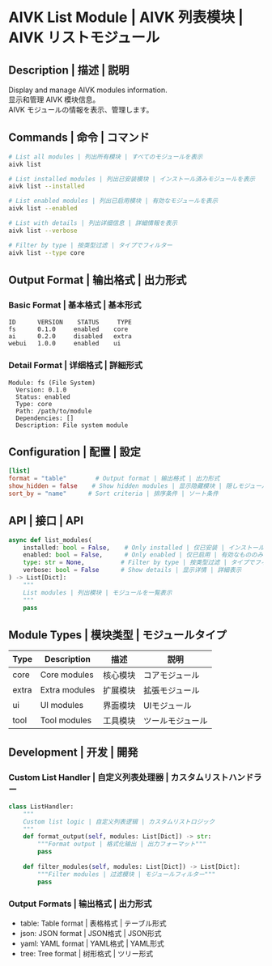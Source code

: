 # AIVK List Module | AIVK 列表模块 | AIVK リストモジュール

## Description | 描述 | 説明

Display and manage AIVK modules information.  
显示和管理 AIVK 模块信息。  
AIVK モジュールの情報を表示、管理します。

## Commands | 命令 | コマンド

```bash
# List all modules | 列出所有模块 | すべてのモジュールを表示
aivk list

# List installed modules | 列出已安装模块 | インストール済みモジュールを表示
aivk list --installed

# List enabled modules | 列出已启用模块 | 有効なモジュールを表示
aivk list --enabled

# List with details | 列出详细信息 | 詳細情報を表示
aivk list --verbose

# Filter by type | 按类型过滤 | タイプでフィルター
aivk list --type core
```

## Output Format | 输出格式 | 出力形式

### Basic Format | 基本格式 | 基本形式
```
ID      VERSION    STATUS     TYPE
fs      0.1.0     enabled    core
ai      0.2.0     disabled   extra
webui   1.0.0     enabled    ui
```

### Detail Format | 详细格式 | 詳細形式
```
Module: fs (File System)
  Version: 0.1.0
  Status: enabled
  Type: core
  Path: /path/to/module
  Dependencies: []
  Description: File system module
```

## Configuration | 配置 | 設定

```toml
[list]
format = "table"        # Output format | 输出格式 | 出力形式
show_hidden = false    # Show hidden modules | 显示隐藏模块 | 隠しモジュールを表示
sort_by = "name"      # Sort criteria | 排序条件 | ソート条件
```

## API | 接口 | API

```python
async def list_modules(
    installed: bool = False,    # Only installed | 仅已安装 | インストール済みのみ
    enabled: bool = False,      # Only enabled | 仅已启用 | 有効なもののみ
    type: str = None,          # Filter by type | 按类型过滤 | タイプでフィルター
    verbose: bool = False      # Show details | 显示详情 | 詳細表示
) -> List[Dict]:
    """
    List modules | 列出模块 | モジュールを一覧表示
    """
    pass
```

## Module Types | 模块类型 | モジュールタイプ

| Type | Description | 描述 | 説明 |
|------|-------------|------|------|
| core | Core modules | 核心模块 | コアモジュール |
| extra | Extra modules | 扩展模块 | 拡張モジュール |
| ui | UI modules | 界面模块 | UIモジュール |
| tool | Tool modules | 工具模块 | ツールモジュール |

## Development | 开发 | 開発

### Custom List Handler | 自定义列表处理器 | カスタムリストハンドラー

```python
class ListHandler:
    """
    Custom list logic | 自定义列表逻辑 | カスタムリストロジック
    """
    def format_output(self, modules: List[Dict]) -> str:
        """Format output | 格式化输出 | 出力フォーマット"""
        pass
        
    def filter_modules(self, modules: List[Dict]) -> List[Dict]:
        """Filter modules | 过滤模块 | モジュールフィルター"""
        pass
```

### Output Formats | 输出格式 | 出力形式

- table: Table format | 表格格式 | テーブル形式
- json: JSON format | JSON格式 | JSON形式
- yaml: YAML format | YAML格式 | YAML形式
- tree: Tree format | 树形格式 | ツリー形式